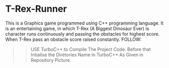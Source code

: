 # T-Rex-Runner
This is a Graphics game programmed using C++ programming language. It is an entertaining game, in which T-Rex (A Biggest Dinosaur Ever) is character runs continuously and passing the obstacles for highest score. When T-Rex pass an obstacle score raised constantly.
FOLLOW: 
>>USE TurboC++ to Compile The Project Code.
>>Before that Intialise the Diretories Name in TurboC++ As Given in Repository Picture.
